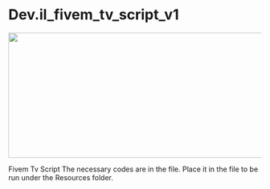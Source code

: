 # Dev.il_fivem_tv_script_v1

<p align="center">
  <img  width="1000" height="250" src="https://i.hizliresim.com/lh5i19a.png">
</p>

Fivem Tv Script The necessary codes are in the file. Place it in the file to be run under the Resources folder.
